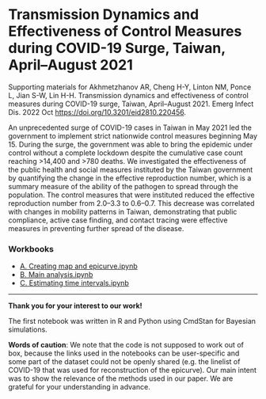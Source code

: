 # Transmission Dynamics and Effectiveness of Control Measures during COVID-19 Surge, Taiwan, April–August 2021

Supporting materials for Akhmetzhanov AR, Cheng H-Y, Linton NM, Ponce L, Jian S-W, Lin H-H. Transmission dynamics and effectiveness of control measures during COVID-19 surge, Taiwan, April–August 2021. Emerg Infect Dis. 2022 Oct https://doi.org/10.3201/eid2810.220456.

An unprecedented surge of COVID-19 cases in Taiwan in May 2021 led the government to implement strict nationwide control measures beginning May 15. During the surge, the government was able to bring the epidemic under control without a complete lockdown despite the cumulative case count reaching >14,400 and >780 deaths. We investigated the effectiveness of the public health and social measures instituted by the Taiwan government by quantifying the change in the effective reproduction number, which is a summary measure of the ability of the pathogen to spread through the population. The control measures that were instituted reduced the effective reproduction number from 2.0–3.3 to 0.6–0.7. This decrease was correlated with changes in mobility patterns in Taiwan, demonstrating that public compliance, active case finding, and contact tracing were effective measures in preventing further spread of the disease.

### Workbooks
* [A. Creating map and epicurve.ipynb](https://nbviewer.org/github/aakhmetz/COVID19-Reff-Taiwan-2021/blob/main/scr/A.%20Creating%20map%20and%20epicurve.ipynb)
* [B. Main analysis.ipynb](https://nbviewer.org/github/aakhmetz/COVID19-Reff-Taiwan-2021/blob/main/scr/B.%20Main%20analysis%20with%20estimation.ipynb) 
* [C. Estimating time intervals.ipynb](https://nbviewer.org/github/aakhmetz/COVID19-Reff-Taiwan-2021/blob/main/scr/C.%20Estimating%20time%20intervals.ipynb)

---------
**Thank you for your interest to our work!** 

The first notebook was written in R and Python using CmdStan for Bayesian simulations. 

**Words of caution**: We note that the code is not supposed to work out of box, because the links used in the notebooks can be user-specific and some part of the dataset could not be openly shared (e.g. the linelist of COVID-19 that was used for reconstruction of the epicurve). Our main intent was to show the relevance of the methods used in our paper. We are grateful for your understanding in advance.
